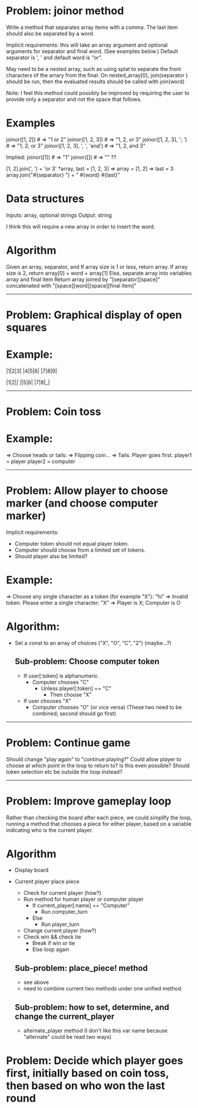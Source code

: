 # Problem: joinor method
Write a method that separates array items with a comma. The last item should also be separated by a word. 

Implicit requirements: this will take an array argument and optional arguments for separator and final word. (See examples below.) Default separator is ', ' and default word is "or". 

May need to be a nested array, such as using splat to separate the front characters of the arrary from the final. On nested_array[0], join(separator ) should be run, then the evaluated results should be called with join(word)

Note: I feel this method could possibly be improved by requiring the user to provide only a separator and not the space that follows.

# Examples
joinor([1, 2])                   # => "1 or 2"
joinor([1, 2, 3])                # => "1, 2, or 3"
joinor([1, 2, 3], '; ')          # => "1; 2; or 3"
joinor([1, 2, 3], ', ', 'and')   # => "1, 2, and 3"

Implied:
joinor([1])                      # => "1"
joinor([])                       # => "" ??

[1, 2].join(', ') + 'or 3'
*array, last = [1, 2, 3]
  => array = [1, 2]
  => last = 3 
  array.join("#{separator} ") + " #{word} #{last}"

# Data structures
Inputs: array, optional strings
Output: string

I think this will require a new array in order to insert the word.

# Algorithm
Given an array, separator, and 
If array size is 1 or less, return array.
If array size is 2, return array[0] + word + array[1]
Else, separate array into variables array and final item
Return array joined by "[separator][space]" concatenated with "[space][word][space][final item]"



___
# Problem: Graphical display of open squares

# Example:
|1|2|3|
|4|5|6|
|7|8|9|

|1|2|_|
|_|5|6|
|7|8|_|

___
# Problem: Coin toss

# Example:
=> Choose heads or tails:
=> Flipping coin...
=> Tails. Player goes first.
player1 = player
player2 = computer



___
# Problem: Allow player to choose marker (and choose computer marker)

Implicit requirements:
- Computer token should not equal player token.
- Computer should choose from a limited set of tokens.
- Should player also be limited?

# Example:
=> Choose any single character as a token (for example "X"):
"hi"
=> Invalid token. Please enter a single character:
"X"
=> Player is X; Computer is O

# Algorithm:
- Set a const to an array of choices ("X", "O", "C", "2") (maybe...?)


  ## Sub-problem: Choose computer token
    - If user[:token] is alphanumeric
      - Computer chooses "C"
        - Unless player[:token] == "C"
          - Then choose "X"
    - If user chooses "X"
      - Computer chooses "O" (or vice versa)
      (These two need to be combined; second should go first)

___
# Problem: Continue game

Should change "play again" to "continue playing?"
Could allow player to choose at which point in the loop to return to? Is this even possible? Should token selection etc be outside the loop instead?

___
# Problem: Improve gameplay loop
Rather than checking the board after each piece, we could simplify the loop, running a method that chooses a piece for either player, based on a variable indicating who is the current player.

# Algorithm
- Display board
- Current player place piece
  - Check for current player (how?)
  - Run method for human player or computer player
    - If current_player[:name] == "Computer"
      - Run computer_turn
    - Else
      - Run player_turn
  - Change current player (how?)
  - Check win && check tie
    - Break if win or tie
    - Else loop again

  ## Sub-problem: place_piece! method
    - see above
    - need to combine current two methods under one unified method.

  ## Sub-problem: how to set, determine, and change the current_player
    - alternate_player method (I don't like this var name because "alternate" could be read two ways)

# Problem: Decide which player goes first, initially based on coin toss, then based on who won the last round